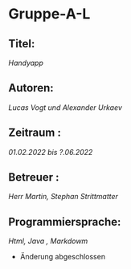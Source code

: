 # Gruppe-A-L

## **Titel**: 

*Handyapp* 

## **Autoren**: 

*Lucas Vogt und Alexander Urkaev* 

## **Zeitraum** : 

*01.02.2022 bis ?.06.2022*

##  **Betreuer** : 

*Herr  Martin, Stephan Strittmatter*

## **Programmiersprache**: 

*Html, Java , Markdowm*

- Änderung abgeschlossen